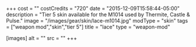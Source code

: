 +++
cost = ""
costCredits = "720"
date = "2015-12-09T15:58:44-05:00"
description = "Tier 5 skin available for the M1014 used by Thermite, Castle & Pulse."
image = "/images/gear/skin/lace-m1014.jpg"
modType = "skin"
tags = ["weapon mod","skin","tier 5"]
title = "lace"
type = "weapon-mod"

[images]
  alt = ""
  src = ""
+++
